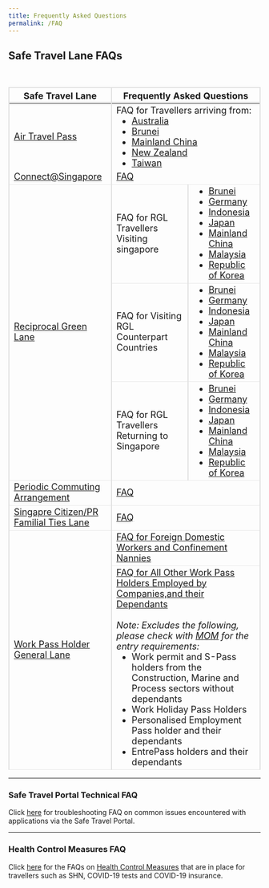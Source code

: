 ```yaml
---
title: Frequently Asked Questions
permalink: /FAQ
---
```


## Safe Travel Lane FAQs


<table>
  <thead>
    <tr>
      <th style="margin-top:0px; margin-bottom:0px; font-size:18px;border-left:2px solid #E0E0E0; border-top:2px solid #E0E0E0; border-right:2px solid #E0E0E0;">Safe Travel Lane</th>
       <th colspan="2" style="margin-top:0px; margin-bottom:0px; font-size:18px; border-top:2px solid #E0E0E0; border-right:2px solid #E0E0E0;">Frequently Asked Questions</th>
           </tr>
  </thead>
  <tbody>
    <tr>
      <td style="margin-top:0px; margin-bottom:0px; font-size:18px; border-right:2px solid #E0E0E0; border-left:2px solid #E0E0E0;"> <a href="/atp/overview">Air Travel Pass</a>
</td> 
      <td colspan="2" style="margin-top:0px; margin-bottom:0px; font-size:18px;border-right:2px solid #E0E0E0;"> FAQ for Travellers arriving from: <ol style="margin-top:0px; margin-bottom:0px; font-size:18px; list-style-type:disc">
        <li style="margin-top:0px; margin-bottom:0px; font-size:18px;"><a href="/australia/atp/faq">Australia</a></li>
        <li style="margin-top:0px; margin-bottom:0px; font-size:18px;"><a href="/brunei/atp/faq">Brunei</a></li>
        <li style="margin-top:0px; margin-bottom:0px; font-size:18px;"><a href="/china/atp/faq">Mainland China</a></li>
        <li style="margin-top:0px; margin-bottom:0px; font-size:18px;"><a href="/newzealand/atp/faq">New Zealand</a></li>
        <li style="margin-top:0px; margin-bottom:0px; font-size:18px;"><a href="/taiwan/atp/faq">Taiwan</a></li>
        </ol>
        </td>
    </tr>
    <tr style="border-bottom:1.2px solid #E8E8E8">
      <td style="margin-top:0px; margin-bottom:0px; font-size:18px;border-right:2px solid #E0E0E0; border-left:2px solid #E0E0E0;"><a href="/connectsg/overview">Connect@Singapore </a></td>
      <td colspan="2" style="margin-top:0px; margin-bottom:0px; font-size:18px;border-right:2px solid #E0E0E0;"><a href="connectsg/faq">FAQ</a> 
      </td>
    </tr>  
    <tr style="border-bottom:1.2px solid #E8E8E8">
      <td rowspan="3" style="margin-top:0px; margin-bottom:0px; font-size:18px;border-right:2px solid #E0E0E0; border-left:2px solid #E0E0E0;"><a href="/rgl/overview">Reciprocal Green Lane</a></td>
      <td style="margin-top:0px; margin-bottom:0px; font-size:18px;border-right:2px solid #E0E0E0;">FAQ for RGL Travellers Visiting singapore</td>
        <td style="margin-top:0px; margin-bottom:0px; font-size:18px;border-right:2px solid #E0E0E0;"><ol style="margin-top:0px; margin-bottom:0px; font-size:18px; list-style-type:disc">
        <li style="margin-top:0px; margin-bottom:0px; font-size:18px;"><a href="/rgl/faq">Brunei</a></li>
        <li style="margin-top:0px; margin-bottom:0px; font-size:18px;"><a href="/rgl/faq">Germany</a></li>
        <li style="margin-top:0px; margin-bottom:0px; font-size:18px;"><a href="/indonesia/rgl/faq">Indonesia</a></li>
        <li style="margin-top:0px; margin-bottom:0px; font-size:18px;"><a href="/rgl/faq">Japan</a></li>
        <li style="margin-top:0px; margin-bottom:0px; font-size:18px;"><a href="/rgl/faq">Mainland China</a></li>
          <li style="margin-top:0px; margin-bottom:0px; font-size:18px;"><a href="/rgl/faq">Malaysia</a></li>
          <li style="margin-top:0px; margin-bottom:0px; font-size:18px;"><a href="/rgl/faq">Republic of Korea</a></li>
        </ol>
      </td>
    </tr>
    <tr style="border-bottom:1.2px solid #E8E8E8">
      <td style="margin-top:0px; margin-bottom:0px; font-size:18px;border-right:2px solid #E0E0E0;">FAQ for Visiting RGL Counterpart Countries </td>
        <td style="margin-top:0px; margin-bottom:0px; font-size:18px;border-right:2px solid #E0E0E0;"><ol style="margin-top:0px; margin-bottom:0px; font-size:18px; list-style-type:disc">
        <li style="margin-top:0px; margin-bottom:0px; font-size:18px;"><a href="/rgl/outbound/faq#faq-outbound-brunei">Brunei</a></li>
        <li style="margin-top:0px; margin-bottom:0px; font-size:18px;"><a href="/rgl/outbound/faq#faq-outbound-germany">Germany</a></li>
        <li style="margin-top:0px; margin-bottom:0px; font-size:18px;"><a href="/rgl/outbound/faq#faq-outbound-indonesia">Indonesia</a></li>
        <li style="margin-top:0px; margin-bottom:0px; font-size:18px;"><a href="/rgl/outbound/faq#faq-outbound-japan">Japan</a></li>
        <li style="margin-top:0px; margin-bottom:0px; font-size:18px;"><a href="/rgl/outbound/faq#faq-outbound-china">Mainland China</a></li>
          <li style="margin-top:0px; margin-bottom:0px; font-size:18px;"><a href="/rgl/outbound/faq#faq-outbound-malaysia">Malaysia</a></li>
          <li style="margin-top:0px; margin-bottom:0px; font-size:18px;"><a href="/rgl/outbound/faq#faq-outbound-rok">Republic of Korea</a></li>
        </ol>
      </td>
    </tr>
<tr style="border-bottom:1.2px solid #E8E8E8">
      <td style="margin-top:0px; margin-bottom:0px; font-size:18px;border-right:2px solid #E0E0E0;">FAQ for RGL Travellers Returning to Singapore </td>
        <td style="margin-top:0px; margin-bottom:0px; font-size:18px;border-right:2px solid #E0E0E0;"><ol style="margin-top:0px; margin-bottom:0px; font-size:18px; list-style-type:disc">
        <li style="margin-top:0px; margin-bottom:0px; font-size:18px;"><a href="/rgl/returnees/faq#faq-return-brunei">Brunei</a></li>
        <li style="margin-top:0px; margin-bottom:0px; font-size:18px;"><a href="/rgl/returnees/faq#faq-return-germany">Germany</a></li>
        <li style="margin-top:0px; margin-bottom:0px; font-size:18px;"><a href="/rgl/returnees/faq#faq-return-indonesia">Indonesia</a></li>
        <li style="margin-top:0px; margin-bottom:0px; font-size:18px;"><a href="/rgl/returnees/faq#faq-return-japan">Japan</a></li>
        <li style="margin-top:0px; margin-bottom:0px; font-size:18px;"><a href="/rgl/returnees/faq#faq-return-china">Mainland China</a></li>
          <li style="margin-top:0px; margin-bottom:0px; font-size:18px;"><a href="/rgl/returnees/faq#faq-return-malaysia">Malaysia</a></li>
          <li style="margin-top:0px; margin-bottom:0px; font-size:18px;"><a href="/rgl/returnees/faq#faq-return-rok">Republic of Korea</a></li>
        </ol>
      </td>
    </tr>
<tr style="border-bottom:1.2px solid #E8E8E8">
      <td style="margin-top:0px; margin-bottom:0px; font-size:18px;border-right:2px solid #E0E0E0; border-left:2px solid #E0E0E0;"><a href="/pca/overview">Periodic Commuting Arrangement </a></td>
      <td colspan="2" style="margin-top:0px; margin-bottom:0px; font-size:18px;border-right:2px solid #E0E0E0;"><a href="/malaysia/pca/faq">FAQ</a> 
      </td>
    </tr>  
<tr style="border-bottom:1.2px solid #E8E8E8">
      <td style="margin-top:0px; margin-bottom:0px; font-size:18px;border-right:2px solid #E0E0E0; border-left:2px solid #E0E0E0;"><a href="/scpr-familial-ties-lane/requirements-and-process">Singapre Citizen/PR Familial Ties Lane</a></td>
      <td colspan="2" style="margin-top:0px; margin-bottom:0px; font-size:18px;border-right:2px solid #E0E0E0;"><a href="/scpr-familial-ties-lane/faq">FAQ</a> 
      </td>
    </tr>
    <tr style="border-bottom:1.2px solid #E8E8E8">
      <td rowspan="2" style="margin-top:0px; margin-bottom:0px; font-size:18px;border-right:2px solid #E0E0E0; border-left:2px solid #E0E0E0;"><a href="/wphl/overview">Work Pass Holder General Lane</a></td>
      <td colspan="2" style="margin-top:0px; margin-bottom:0px; font-size:18px;border-right:2px solid #E0E0E0;"><a href="/wphl/fdwcn-faq">FAQ for Foreign Domestic Workers and Confinement Nannies</a>
       </td>
    </tr>
<tr style="border-bottom:1.2px solid #E8E8E8">
        <td colspan="2" style="margin-top:0px; margin-bottom:0px; font-size:18px;border-right:2px solid #E0E0E0;"><a href="/wphl/owph-faq">FAQ for All Other Work Pass Holders Employed by Companies,and their Dependants </a><br/><br/><i>Note: Excludes the following, please check with <a href="https://www.mom.gov.sg/covid-19">MOM</a> for the entry requirements:</i>
          <ol style="margin-top:0px; margin-bottom:0px; font-size:18px; list-style-type:disc">
        <li style="margin-top:0px; margin-bottom:0px; font-size:18px;">Work permit and S-Pass holders from the Construction, Marine and Process sectors without dependants</li>
            <li style="margin-top:0px; margin-bottom:0px; font-size:18px;">Work Holiday Pass Holders</li>
            <li style="margin-top:0px; margin-bottom:0px; font-size:18px;">Personalised Employment Pass holder and their dependants</li>
            <li style="margin-top:0px; margin-bottom:0px; font-size:18px;">EntrePass holders and their dependants</li>
        </ol>
      </td>
    </tr>  
  </tbody>
  </table>

-----------

### Safe Travel Portal Technical FAQ

Click [here](/FAQ/tech) for troubleshooting FAQ on common issues encountered with applications via the Safe Travel Portal.

------------

### Health Control Measures FAQ

Click [here](https://safetravel.ica.gov.sg/health/faq) for the FAQs on [Health Control Measures](/health) that are in place for travellers such as SHN, COVID-19 tests and COVID-19 insurance.
